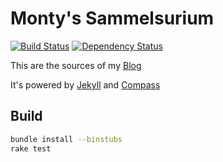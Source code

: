 # Monty's Sammelsurium

[![Build Status](https://travis-ci.org/magicmonty/blog.svg?branch=master)](https://travis-ci.org/magicmonty/blog)
[![Dependency Status](https://dependencyci.com/github/magicmonty/blog/badge)](https://dependencyci.com/github/magicmonty/blog)

This are the sources of my [Blog](http://blog.pagansoft.de "Monty's Sammelsurium")

It's powered by [Jekyll](http://jekyllrb.com) and [Compass](http://compass-style.org)

## Build

~~~sh
bundle install --binstubs
rake test
~~~

